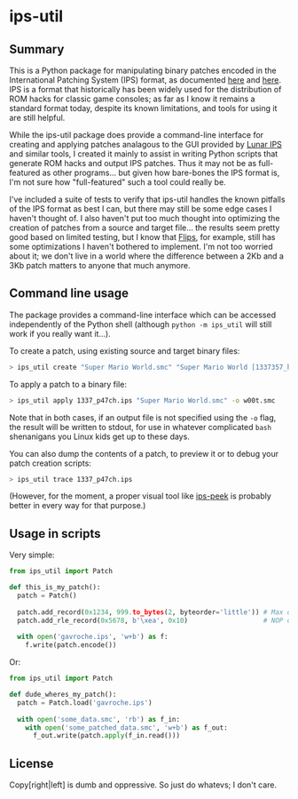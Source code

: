 # ips-util

## Summary

This is a Python package for manipulating binary patches encoded in the International Patching System (IPS) format, as documented [here](http://fileformats.archiveteam.org/wiki/IPS_(binary_patch_format)) and [here](http://old.smwiki.net/wiki/IPS_file_format). IPS is a format that historically has been widely used for the distribution of ROM hacks for classic game consoles; as far as I know it remains a standard format today, despite its known limitations, and tools for using it are still helpful.

While the ips-util package does provide a command-line interface for creating and applying patches analagous to the GUI provided by [Lunar IPS](https://fusoya.eludevisibility.org/lips/) and similar tools, I created it mainly to assist in writing Python scripts that generate ROM hacks and output IPS patches. Thus it may not be as full-featured as other programs... but given how bare-bones the IPS format is, I'm not sure how "full-featured" such a tool could really be. 

I've included a suite of tests to verify that ips-util handles the known pitfalls of the IPS format as best I can, but there may still be some edge cases I haven't thought of. I also haven't put too much thought into optimizing the creation of patches from a source and target file... the results seem pretty good based on limited testing, but I know that [Flips](https://github.com/Alcaro/Flips), for example, still has some optimizations I haven't bothered to implement. I'm not too worried about it; we don't live in a world where the difference between a 2Kb and a 3Kb patch matters to anyone that much anymore. 

## Command line usage

The package provides a command-line interface which can be accessed independently of the Python shell (although `python -m ips_util` will still work if you really want it...). 

To create a patch, using existing source and target binary files:

```bash
> ips_util create "Super Mario World.smc" "Super Mario World [1337357_h4x_3v4r].smc" -o 1337_p47ch.ips
```

To apply a patch to a binary file:

```bash
> ips_util apply 1337_p47ch.ips "Super Mario World.smc" -o w00t.smc
```

Note that in both cases, if an output file is not specified using the `-o` flag, the result will be written to stdout, for use in whatever complicated `bash` shenanigans you Linux kids get up to these days. 

You can also dump the contents of a patch, to preview it or to debug your patch creation scripts:

```bash
> ips_util trace 1337_p47ch.ips
```

(However, for the moment, a proper visual tool like [ips-peek](https://github.com/vector-man/IPS-Peek) is probably better in every way for that purpose.)

## Usage in scripts

Very simple:

```python
from ips_util import Patch

def this_is_my_patch():
  patch = Patch()
  
  patch.add_record(0x1234, 999.to_bytes(2, byteorder='little')) # Max out some stat
  patch.add_rle_record(0x5678, b'\xea', 0x10)                   # NOP out a bunch of code
  
  with open('gavroche.ips', 'w+b') as f:
    f.write(patch.encode())
```

Or:

```python
from ips_util import Patch

def dude_wheres_my_patch():
  patch = Patch.load('gavroche.ips')
  
  with open('some_data.smc', 'rb') as f_in:
    with open('some_patched_data.smc', 'w+b') as f_out:
      f_out.write(patch.apply(f_in.read()))
```

## License

Copy[right|left] is dumb and oppressive. So just do whatevs; I don't care. 
